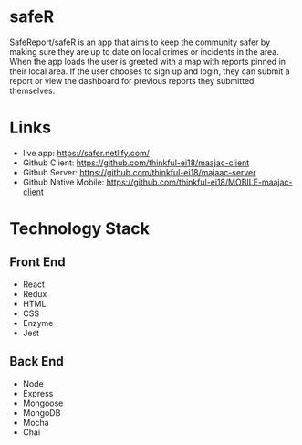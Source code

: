 # safeR
SafeReport/safeR is an app that aims to keep the community safer by making sure they are up to date on local crimes or incidents in the area. When the app loads the user is greeted with a map with reports pinned in their local area. If the user chooses to sign up and login, they can submit a report or view the dashboard for previous reports they submitted themselves.

# Links

* live app: https://safer.netlify.com/
* Github Client: https://github.com/thinkful-ei18/maajac-client
* Github Server: https://github.com/thinkful-ei18/majaac-server
* Github Native Mobile: https://github.com/thinkful-ei18/MOBILE-maajac-client

# Technology Stack
## Front End
* React
* Redux
* HTML
* CSS
* Enzyme
* Jest

## Back End
* Node
* Express
* Mongoose
* MongoDB
* Mocha
* Chai
